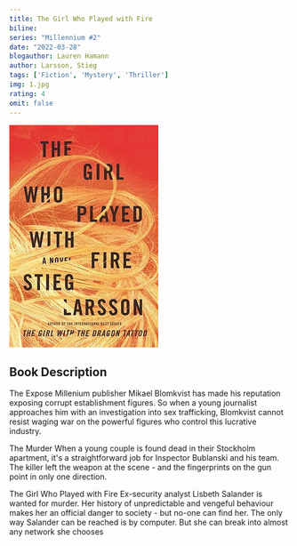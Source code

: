 ```yaml
---
title: The Girl Who Played with Fire
biline:
series: "Millennium #2"
date: "2022-03-28"
blogauthor: Lauren Hamann
author: Larsson, Stieg
tags: ['Fiction', 'Mystery', 'Thriller']
img: 1.jpg
rating: 4
omit: false
---
```


![Book Cover](1.jpg)


## Book Description

The Expose
Millenium publisher Mikael Blomkvist has made his reputation exposing corrupt establishment figures. So when a young journalist approaches him with an investigation into sex trafficking, Blomkvist cannot resist waging war on the powerful figures who control this lucrative industry.

The Murder
When a young couple is found dead in their Stockholm apartment, it's a straightforward job for Inspector Bublanski and his team. The killer left the weapon at the scene - and the fingerprints on the gun point in only one direction.

The Girl Who Played with Fire
Ex-security analyst Lisbeth Salander is wanted for murder. Her history of unpredictable and vengeful behaviour makes her an official danger to society - but no-one can find her. The only way Salander can be reached is by computer. But she can break into almost any network she chooses